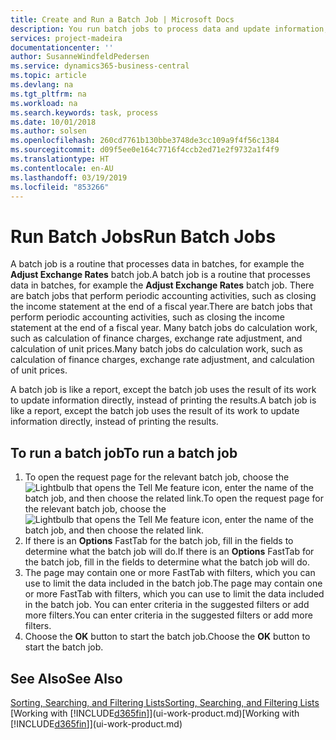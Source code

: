 ```yaml
---
title: Create and Run a Batch Job | Microsoft Docs
description: You run batch jobs to process data and update information, for example, to do periodic accounting activities, or to do calculations.
services: project-madeira
documentationcenter: ''
author: SusanneWindfeldPedersen
ms.service: dynamics365-business-central
ms.topic: article
ms.devlang: na
ms.tgt_pltfrm: na
ms.workload: na
ms.search.keywords: task, process
ms.date: 10/01/2018
ms.author: solsen
ms.openlocfilehash: 260cd7761b130bbe3748de3cc109a9f4f56c1384
ms.sourcegitcommit: d09f5ee0e164c7716f4ccb2ed71e2f9732a1f4f9
ms.translationtype: HT
ms.contentlocale: en-AU
ms.lasthandoff: 03/19/2019
ms.locfileid: "853266"
---
```

# <a name="run-batch-jobs"></a><span data-ttu-id="9265c-103">Run Batch Jobs</span><span class="sxs-lookup"><span data-stu-id="9265c-103">Run Batch Jobs</span></span>
<span data-ttu-id="9265c-104">A batch job is a routine that processes data in batches, for example the **Adjust Exchange Rates** batch job.</span><span class="sxs-lookup"><span data-stu-id="9265c-104">A batch job is a routine that processes data in batches, for example the **Adjust Exchange Rates** batch job.</span></span> <span data-ttu-id="9265c-105">There are batch jobs that perform periodic accounting activities, such as closing the income statement at the end of a fiscal year.</span><span class="sxs-lookup"><span data-stu-id="9265c-105">There are batch jobs that perform periodic accounting activities, such as closing the income statement at the end of a fiscal year.</span></span> <span data-ttu-id="9265c-106">Many batch jobs do calculation work, such as calculation of finance charges, exchange rate adjustment, and calculation of unit prices.</span><span class="sxs-lookup"><span data-stu-id="9265c-106">Many batch jobs do calculation work, such as calculation of finance charges, exchange rate adjustment, and calculation of unit prices.</span></span>

<span data-ttu-id="9265c-107">A batch job is like a report, except the batch job uses the result of its work to update information directly, instead of printing the results.</span><span class="sxs-lookup"><span data-stu-id="9265c-107">A batch job is like a report, except the batch job uses the result of its work to update information directly, instead of printing the results.</span></span>

## <a name="to-run-a-batch-job"></a><span data-ttu-id="9265c-108">To run a batch job</span><span class="sxs-lookup"><span data-stu-id="9265c-108">To run a batch job</span></span>
1. <span data-ttu-id="9265c-109">To open the request page for the relevant batch job, choose the ![Lightbulb that opens the Tell Me feature](media/ui-search/search_small.png "Tell me what you want to do") icon, enter the name of the batch job, and then choose the related link.</span><span class="sxs-lookup"><span data-stu-id="9265c-109">To open the request page for the relevant batch job, choose the ![Lightbulb that opens the Tell Me feature](media/ui-search/search_small.png "Tell me what you want to do") icon, enter the name of the batch job, and then choose the related link.</span></span>
2. <span data-ttu-id="9265c-110">If there is an **Options** FastTab for the batch job, fill in the fields to determine what the batch job will do.</span><span class="sxs-lookup"><span data-stu-id="9265c-110">If there is an **Options** FastTab for the batch job, fill in the fields to determine what the batch job will do.</span></span>
3. <span data-ttu-id="9265c-111">The page may contain one or more FastTab with filters, which you can use to limit the data included in the batch job.</span><span class="sxs-lookup"><span data-stu-id="9265c-111">The page may contain one or more FastTab with filters, which you can use to limit the data included in the batch job.</span></span> <span data-ttu-id="9265c-112">You can enter criteria in the suggested filters or add more filters.</span><span class="sxs-lookup"><span data-stu-id="9265c-112">You can enter criteria in the suggested filters or add more filters.</span></span>
4. <span data-ttu-id="9265c-113">Choose the **OK** button to start the batch job.</span><span class="sxs-lookup"><span data-stu-id="9265c-113">Choose the **OK** button to start the batch job.</span></span>

## <a name="see-also"></a><span data-ttu-id="9265c-114">See Also</span><span class="sxs-lookup"><span data-stu-id="9265c-114">See Also</span></span>
[<span data-ttu-id="9265c-115">Sorting, Searching, and Filtering Lists</span><span class="sxs-lookup"><span data-stu-id="9265c-115">Sorting, Searching, and Filtering Lists</span></span>](ui-enter-criteria-filters.md)  
<span data-ttu-id="9265c-116">[Working with [!INCLUDE[d365fin](includes/d365fin_md.md)]](ui-work-product.md)</span><span class="sxs-lookup"><span data-stu-id="9265c-116">[Working with [!INCLUDE[d365fin](includes/d365fin_md.md)]](ui-work-product.md)</span></span>
